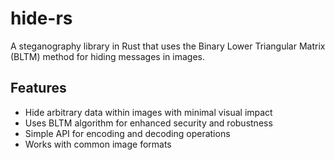 # hide-rs

A steganography library in Rust that uses the Binary Lower Triangular Matrix (BLTM) method for hiding messages in images.

## Features

- Hide arbitrary data within images with minimal visual impact
- Uses BLTM algorithm for enhanced security and robustness
- Simple API for encoding and decoding operations
- Works with common image formats
